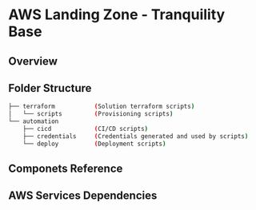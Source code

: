 # AWS Landing Zone - Tranquility Base
  
## Overview

## Folder Structure
``` sh 
├── terraform           (Solution terraform scripts)
│   └── scripts         (Provisioning scripts)
└── automation
    ├── cicd            (CI/CD scripts)
    ├── credentials     (Credentials generated and used by scripts)
    └── deploy          (Deployment scripts)
```


## Componets Reference

## AWS Services Dependencies

